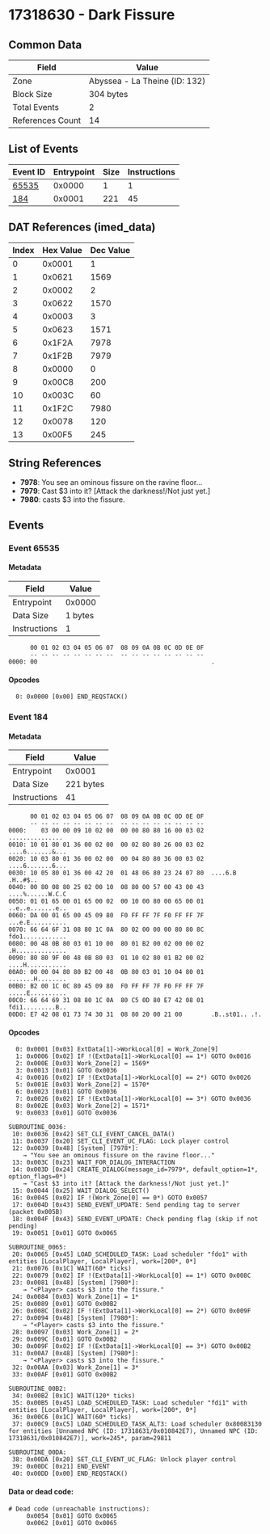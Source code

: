 # 17318630 - Dark Fissure

## Common Data

| Field            | Value                         |
|------------------|-------------------------------|
| Zone             | Abyssea - La Theine (ID: 132) |
| Block Size       | 304 bytes                     |
| Total Events     | 2                             |
| References Count | 14                            |

## List of Events

| Event ID              | Entrypoint   |   Size |   Instructions |
|-----------------------|--------------|--------|----------------|
| [65535](#event-65535) | 0x0000       |      1 |              1 |
| [184](#event-184)     | 0x0001       |    221 |             45 |

## DAT References (imed_data)

|   Index | Hex Value   |   Dec Value |
|---------|-------------|-------------|
|       0 | 0x0001      |           1 |
|       1 | 0x0621      |        1569 |
|       2 | 0x0002      |           2 |
|       3 | 0x0622      |        1570 |
|       4 | 0x0003      |           3 |
|       5 | 0x0623      |        1571 |
|       6 | 0x1F2A      |        7978 |
|       7 | 0x1F2B      |        7979 |
|       8 | 0x0000      |           0 |
|       9 | 0x00C8      |         200 |
|      10 | 0x003C      |          60 |
|      11 | 0x1F2C      |        7980 |
|      12 | 0x0078      |         120 |
|      13 | 0x00F5      |         245 |

## String References

- **7978**: You see an ominous fissure on the ravine floor...
- **7979**: Cast $3 into it? [Attack the darkness!/Not just yet.]
- **7980**: <Player> casts $3 into the fissure.

## Events

### Event 65535

#### Metadata

| Field        | Value   |
|--------------|---------|
| Entrypoint   | 0x0000  |
| Data Size    | 1 bytes |
| Instructions | 1       |

```
      00 01 02 03 04 05 06 07  08 09 0A 0B 0C 0D 0E 0F
      -- -- -- -- -- -- -- --  -- -- -- -- -- -- -- --
0000: 00                                                .               
```

#### Opcodes

```
  0: 0x0000 [0x00] END_REQSTACK()
```

### Event 184

#### Metadata

| Field        | Value     |
|--------------|-----------|
| Entrypoint   | 0x0001    |
| Data Size    | 221 bytes |
| Instructions | 41        |

```
      00 01 02 03 04 05 06 07  08 09 0A 0B 0C 0D 0E 0F
      -- -- -- -- -- -- -- --  -- -- -- -- -- -- -- --
0000:    03 00 00 09 10 02 00  00 00 80 80 16 00 03 02   ...............
0010: 10 01 80 01 36 00 02 00  00 02 80 80 26 00 03 02  ....6.......&...
0020: 10 03 80 01 36 00 02 00  00 04 80 80 36 00 03 02  ....6.......6...
0030: 10 05 80 01 36 00 42 20  01 48 06 80 23 24 07 80  ....6.B .H..#$..
0040: 00 80 08 80 25 02 00 10  08 80 00 57 00 43 00 43  ....%......W.C.C
0050: 01 01 65 00 01 65 00 02  00 10 00 80 00 65 00 01  ..e..e.......e..
0060: DA 00 01 65 00 45 09 80  F0 FF FF 7F F0 FF FF 7F  ...e.E..........
0070: 66 64 6F 31 08 80 1C 0A  80 02 00 00 00 80 80 8C  fdo1............
0080: 00 48 0B 80 03 01 10 00  80 01 B2 00 02 00 00 02  .H..............
0090: 80 80 9F 00 48 0B 80 03  01 10 02 80 01 B2 00 02  ....H...........
00A0: 00 00 04 80 80 B2 00 48  0B 80 03 01 10 04 80 01  .......H........
00B0: B2 00 1C 0C 80 45 09 80  F0 FF FF 7F F0 FF FF 7F  .....E..........
00C0: 66 64 69 31 08 80 1C 0A  80 C5 0D 80 E7 42 08 01  fdi1.........B..
00D0: E7 42 08 01 73 74 30 31  08 80 20 00 21 00        .B..st01.. .!.  
```

#### Opcodes

```
  0: 0x0001 [0x03] ExtData[1]->WorkLocal[0] = Work_Zone[9]
  1: 0x0006 [0x02] IF !(ExtData[1]->WorkLocal[0] == 1*) GOTO 0x0016
  2: 0x000E [0x03] Work_Zone[2] = 1569*
  3: 0x0013 [0x01] GOTO 0x0036
  4: 0x0016 [0x02] IF !(ExtData[1]->WorkLocal[0] == 2*) GOTO 0x0026
  5: 0x001E [0x03] Work_Zone[2] = 1570*
  6: 0x0023 [0x01] GOTO 0x0036
  7: 0x0026 [0x02] IF !(ExtData[1]->WorkLocal[0] == 3*) GOTO 0x0036
  8: 0x002E [0x03] Work_Zone[2] = 1571*
  9: 0x0033 [0x01] GOTO 0x0036

SUBROUTINE_0036:
 10: 0x0036 [0x42] SET_CLI_EVENT_CANCEL_DATA()
 11: 0x0037 [0x20] SET_CLI_EVENT_UC_FLAG: Lock player control
 12: 0x0039 [0x48] [System] [7978*]:
    → "You see an ominous fissure on the ravine floor..."
 13: 0x003C [0x23] WAIT_FOR_DIALOG_INTERACTION
 14: 0x003D [0x24] CREATE_DIALOG(message_id=7979*, default_option=1*, option_flags=0*)
    → "Cast $3 into it? [Attack the darkness!/Not just yet.]"
 15: 0x0044 [0x25] WAIT_DIALOG_SELECT()
 16: 0x0045 [0x02] IF !(Work_Zone[0] == 0*) GOTO 0x0057
 17: 0x004D [0x43] SEND_EVENT_UPDATE: Send pending tag to server (packet 0x005B)
 18: 0x004F [0x43] SEND_EVENT_UPDATE: Check pending flag (skip if not pending)
 19: 0x0051 [0x01] GOTO 0x0065

SUBROUTINE_0065:
 20: 0x0065 [0x45] LOAD_SCHEDULED_TASK: Load scheduler "fdo1" with entities [LocalPlayer, LocalPlayer], work=[200*, 0*]
 21: 0x0076 [0x1C] WAIT(60* ticks)
 22: 0x0079 [0x02] IF !(ExtData[1]->WorkLocal[0] == 1*) GOTO 0x008C
 23: 0x0081 [0x48] [System] [7980*]:
    → "<Player> casts $3 into the fissure."
 24: 0x0084 [0x03] Work_Zone[1] = 1*
 25: 0x0089 [0x01] GOTO 0x00B2
 26: 0x008C [0x02] IF !(ExtData[1]->WorkLocal[0] == 2*) GOTO 0x009F
 27: 0x0094 [0x48] [System] [7980*]:
    → "<Player> casts $3 into the fissure."
 28: 0x0097 [0x03] Work_Zone[1] = 2*
 29: 0x009C [0x01] GOTO 0x00B2
 30: 0x009F [0x02] IF !(ExtData[1]->WorkLocal[0] == 3*) GOTO 0x00B2
 31: 0x00A7 [0x48] [System] [7980*]:
    → "<Player> casts $3 into the fissure."
 32: 0x00AA [0x03] Work_Zone[1] = 3*
 33: 0x00AF [0x01] GOTO 0x00B2

SUBROUTINE_00B2:
 34: 0x00B2 [0x1C] WAIT(120* ticks)
 35: 0x00B5 [0x45] LOAD_SCHEDULED_TASK: Load scheduler "fdi1" with entities [LocalPlayer, LocalPlayer], work=[200*, 0*]
 36: 0x00C6 [0x1C] WAIT(60* ticks)
 37: 0x00C9 [0xC5] LOAD_SCHEDULED_TASK_ALT3: Load scheduler 0x80083130 for entities [Unnamed NPC (ID: 17318631/0x010842E7), Unnamed NPC (ID: 17318631/0x010842E7)], work=245*, param=29811

SUBROUTINE_00DA:
 38: 0x00DA [0x20] SET_CLI_EVENT_UC_FLAG: Unlock player control
 39: 0x00DC [0x21] END_EVENT
 40: 0x00DD [0x00] END_REQSTACK()
```

#### Data or dead code:

```
# Dead code (unreachable instructions):
     0x0054 [0x01] GOTO 0x0065
     0x0062 [0x01] GOTO 0x0065
```
